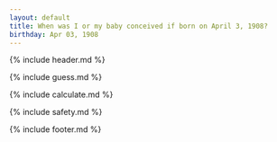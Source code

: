 ```yaml
---
layout: default
title: When was I or my baby conceived if born on April 3, 1908?
birthday: Apr 03, 1908
---
```


{% include header.md %}

{% include guess.md %}

{% include calculate.md %}

{% include safety.md %}

{% include footer.md %}



